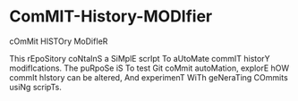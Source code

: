 # ComMIT-History-MODIfier
cOmMit HISTOry MoDifIeR

This rEpoSitory coNtaInS a SiMplE scrIpt To aUtoMate commIT historY modifIcations. The puRpoSe iS To test Git coMmit autoMation, explorE hOW commIt hIstory can be altered, And experimenT WiTh geNeraTing COmmits usiNg scripTs.
